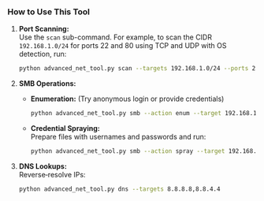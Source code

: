 ### How to Use This Tool

1. **Port Scanning:**  
   Use the `scan` sub-command. For example, to scan the CIDR `192.168.1.0/24` for ports 22 and 80 using TCP and UDP with OS detection, run:  
   ```bash
   python advanced_net_tool.py scan --targets 192.168.1.0/24 --ports 22,80 --protocol both --os-detect --banner
   ```

2. **SMB Operations:**  
   - **Enumeration:** (Try anonymous login or provide credentials)  
     ```bash
     python advanced_net_tool.py smb --action enum --target 192.168.1.10
     ```  
   - **Credential Spraying:**  
     Prepare files with usernames and passwords and run:  
     ```bash
     python advanced_net_tool.py smb --action spray --target 192.168.1.10 --user-file users.txt --pass-file passwords.txt
     ```

3. **DNS Lookups:**  
   Reverse‑resolve IPs:  
   ```bash
   python advanced_net_tool.py dns --targets 8.8.8.8,8.8.4.4
   ```
